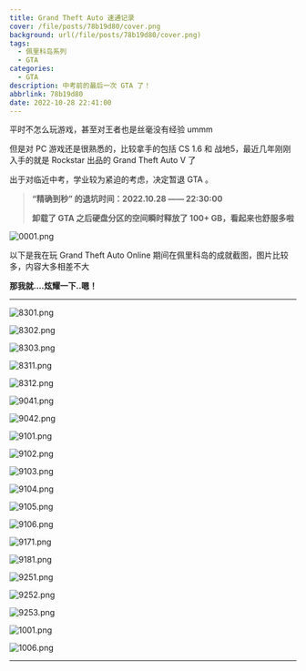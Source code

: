 ```yaml
---
title: Grand Theft Auto 速通记录
cover: /file/posts/78b19d80/cover.png
background: url(/file/posts/78b19d80/cover.png)
tags:
  - 佩里科岛系列
  - GTA
categories:
  - GTA
description: 中考前的最后一次 GTA 了！
abbrlink: 78b19d80
date: 2022-10-28 22:41:00
---
```






平时不怎么玩游戏，甚至对王者也是丝毫没有经验 ummm

但是对 PC 游戏还是很熟悉的，比较拿手的包括 CS 1.6 和 战地5，最近几年刚刚入手的就是 Rockstar 出品的 Grand Theft Auto V 了

出于对临近中考，学业较为紧迫的考虑，决定暂退 GTA 。



> **“精确到秒” 的退坑时间：2022.10.28 —— 22:30:00**
>
> **卸载了 GTA 之后硬盘分区的空间瞬时释放了 100+ GB，看起来也舒服多啦**



<img src="https://blog.richardw.top/file/posts/78b19d80/0001.png" alt="0001.png"  />



以下是我在玩 Grand Theft Auto Online 期间在佩里科岛的成就截图，图片比较多，内容大多相差不大

**那我就....炫耀一下..嗯！**





------







![8301.png](https://blog.richardw.top/file/posts/78b19d80/8301.png)

![8302.png](https://blog.richardw.top/file/posts/78b19d80/8302.png)

![8303.png](https://blog.richardw.top/file/posts/78b19d80/8303.png)

![8311.png](https://blog.richardw.top/file/posts/78b19d80/8311.png)

![8312.png](https://blog.richardw.top/file/posts/78b19d80/8312.png)

![9041.png](https://blog.richardw.top/file/posts/78b19d80/9041.png)

![9042.png](https://blog.richardw.top/file/posts/78b19d80/9042.png)

![9101.png](https://blog.richardw.top/file/posts/78b19d80/9101.png)

![9102.png](https://blog.richardw.top/file/posts/78b19d80/9102.png)

![9103.png](https://blog.richardw.top/file/posts/78b19d80/9103.png)

![9104.png](https://blog.richardw.top/file/posts/78b19d80/9104.png)

![9105.png](https://blog.richardw.top/file/posts/78b19d80/9105.png)

![9106.png](https://blog.richardw.top/file/posts/78b19d80/9106.png)

![9171.png](https://blog.richardw.top/file/posts/78b19d80/9171.png)

![9181.png](https://blog.richardw.top/file/posts/78b19d80/9181.png)

![9251.png](https://blog.richardw.top/file/posts/78b19d80/9251.png)

![9252.png](https://blog.richardw.top/file/posts/78b19d80/9252.png)

![9253.png](https://blog.richardw.top/file/posts/78b19d80/9253.png)

![1001.png](https://blog.richardw.top/file/posts/78b19d80/1001.png)

![1006.png](https://blog.richardw.top/file/posts/78b19d80/1006.png)





------

